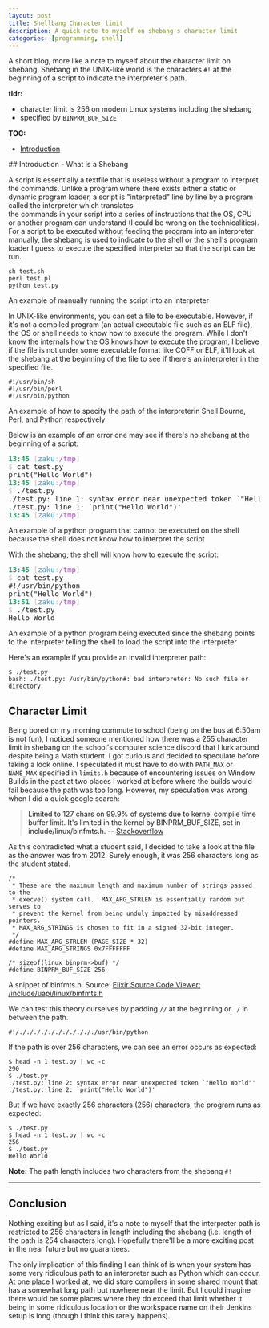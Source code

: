 ```yaml
---
layout: post
title: Shellbang Character limit
description: A quick note to myself on shebang's character limit
categories: [programming, shell]
---
```


A short  blog, more like a note to myself about the character limit on shebang. 
Shebang in the UNIX-like world is the characters `#!` at the beginning of a script 
to indicate the interpreter's path.

**tldr:**
* character limit is 256 on modern Linux systems including the shebang
* specified by `BINPRM_BUF_SIZE`

**TOC:**
* [Introduction](#intro)

<a name = "intro"/>
## Introduction - What is a Shebang

A script is essentially a textfile that is useless without a program to interpret 
the commands. Unlike a program where there exists either a static or dynamic program loader, 
a script is "interpreted" line by line by a program called the interpreter which translates  
the commands in your script into a series of instructions that the OS, CPU or another program 
can understand (I could be wrong on the technicalities). For a script to be executed 
without feeding the program into an interpreter manually, the shebang is used to 
indicate to the shell or the shell's program loader I guess to execute the specified 
interpreter so that the script can be run.

```
sh test.sh
perl test.pl
python test.py
```

<p class = "caption">An example of manually running the script into an interpreter</p>

In UNIX-like environments, you can set a file to be executable. However, if it's not a 
compiled program (an actual executable file such as an ELF file), the OS or shell needs to know 
how to execute the program. While I don't know the internals how the OS knows how to 
execute the program, I believe if the file is not under some executable format like 
COFF or ELF, it'll look at the shebang at the beginning of the file to see if 
there's an interpreter in the specified file.

```
#!/usr/bin/sh
#!/usr/bin/perl
#!/usr/bin/python
```

<p class = "caption">An example of how to specify the path of the interpreterin Shell Bourne, Perl, and Python respectively</p>

Below is an example of an error one may see if there's no shebang at the beginning of a script:

<div class="language-plaintext highlighter-rouge">                              
<pre class = "highlight"><font color="#26A269"><b>13:45 </b></font><font color="#D0CFCC"><b>[</b></font><font color="#2AA1B3">zaku</font><font color="#D0CFCC"><b>:</b></font><font color="#A347BA">/tmp</font><font color="#D0CFCC"><b>]</b></font>
<font color="#D0CFCC"><b>$ </b></font>cat test.py
print(&quot;Hello World&quot;)
<font color="#26A269"><b>13:45 </b></font><font color="#D0CFCC"><b>[</b></font><font color="#2AA1B3">zaku</font><font color="#D0CFCC"><b>:</b></font><font color="#A347BA">/tmp</font><font color="#D0CFCC"><b>]</b></font>
<font color="#D0CFCC"><b>$ </b></font>./test.py 
./test.py: line 1: syntax error near unexpected token `&quot;Hello World&quot;&apos;
./test.py: line 1: `print(&quot;Hello World&quot;)&apos;
<font color="#26A269"><b>13:45 </b></font><font color="#D0CFCC"><b>[</b></font><font color="#2AA1B3">zaku</font><font color="#D0CFCC"><b>:</b></font><font color="#A347BA">/tmp</font><font color="#D0CFCC"><b>]</b></font>
</pre>
</div>

<p class = "caption">An example of a python program that cannot be executed on the shell because the shell does not know how to interpret the script</p>

With the shebang, the shell will know how to execute the script:

<div class="language-plaintext highlighter-rouge">                              
<pre class = "highlight"><font color="#26A269"><b>13:45 </b></font><font color="#D0CFCC"><b>[</b></font><font color="#2AA1B3">zaku</font><font color="#D0CFCC"><b>:</b></font><font color="#A347BA">/tmp</font><font color="#D0CFCC"><b>]</b></font>
<font color="#D0CFCC"><b>$ </b></font>cat test.py
#!/usr/bin/python
print(&quot;Hello World&quot;)
<font color="#26A269"><b>13:51 </b></font><font color="#D0CFCC"><b>[</b></font><font color="#2AA1B3">zaku</font><font color="#D0CFCC"><b>:</b></font><font color="#A347BA">/tmp</font><font color="#D0CFCC"><b>]</b></font>
<font color="#D0CFCC"><b>$ </b></font>./test.py 
Hello World
</pre></div>

<p class = "caption">An example of a python program being executed since the shebang points to the interpreter telling the shell to load the script into the interpreter</p>

Here's an example if you provide an invalid interpreter path:
```
$ ./test.py 
bash: ./test.py: /usr/bin/python#: bad interpreter: No such file or directory
```

<!--
<div class="language-plaintext highlighter-rouge">                              
<pre class = "highlight">
</pre></div>
-->

## Character Limit

Being bored on my morning commute to school (being on the bus at 6:50am is not fun), I noticed someone mentioned how there was a 255 character limit in shebang 
on the school's computer science discord that I lurk around despite being a Math student. 
I got curious and decided to speculate before taking a look online. I speculated it must have to do with `PATH_MAX` or `NAME_MAX` 
specified in `limits.h` because of encountering issues on Window Builds in the past at two places I worked at before 
where the builds would fail because the path was too long. However, my speculation was wrong when 
I did a quick google search: 

> Limited to 127 chars on 99.9% of systems due to kernel compile time buffer limit.
> It's limited in the kernel by BINPRM_BUF_SIZE, set in include/linux/binfmts.h.
> -- [Stackoverflow](https://stackoverflow.com/questions/10813538/shebang-line-limit-in-bash-and-linux-kernel)

As this contradicted what a student said, I decided to take a look at the file as the answer was from 2012. Surely 
enough, it was 256 characters long as the student stated.

```
/*
 * These are the maximum length and maximum number of strings passed to the
 * execve() system call.  MAX_ARG_STRLEN is essentially random but serves to
 * prevent the kernel from being unduly impacted by misaddressed pointers.
 * MAX_ARG_STRINGS is chosen to fit in a signed 32-bit integer.
 */
#define MAX_ARG_STRLEN (PAGE_SIZE * 32)
#define MAX_ARG_STRINGS 0x7FFFFFFF

/* sizeof(linux_binprm->buf) */
#define BINPRM_BUF_SIZE 256
```

<p class = "caption">A snippet of binfmts.h. Source: <a href = "https://elixir.bootlin.com/linux/latest/source/include/uapi/linux/binfmts.h#L19" alt = "binfmts.h source code">Elixir Source Code Viewer: /include/uapi/linux/binfmts.h</a></p>

We can test this theory ourselves by padding `//` at the beginning or `./` in between the path. 

```
#!/./././././././././././usr/bin/python
```

If the path is over 256 characters, we can see an error occurs as expected:

```
$ head -n 1 test.py | wc -c
290
$ ./test.py 
./test.py: line 2: syntax error near unexpected token `"Hello World"'
./test.py: line 2: `print("Hello World")'
```

But if we have exactly 256 characters (256) characters, the program runs 
as expected:
```
$ ./test.py 
$ head -n 1 test.py | wc -c
256
$ ./test.py 
Hello World
```

**Note:** The path length includes two characters from the shebang `#!` 

---

## Conclusion

Nothing exciting but as I said, it's a note to myself that the interpreter path 
is restricted to 256 characters in length including the shebang (i.e. length of 
the path is 254 characters long). Hopefully there'll be a more exciting post 
in the near future but no guarantees. 

The only implication of this finding 
I can think of is when your system has some very ridiculous path to an interpreter 
such as Python which can occur. At one place I worked at, we did store compilers 
in some shared mount that has a somewhat long path but nowhere near the limit. But 
I could imagine there would be some places where they do exceed that limit whether it 
being in some ridiculous location or the workspace name on their Jenkins setup is 
long (though I think this rarely happens).
